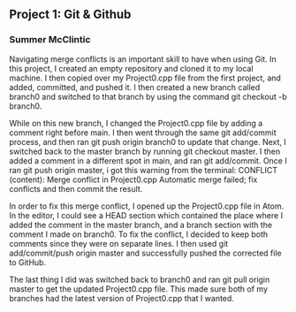 ## Project 1: Git & Github
### Summer McClintic

Navigating merge conflicts is an important skill to have when using Git. In this project, I created an empty repository and cloned it to my local machine. I then copied over my Project0.cpp file from the first project, and added, committed, and pushed it. I then created a new branch called branch0 and switched to that branch by using the command git checkout -b branch0.

While on this new branch, I changed the Project0.cpp file by adding a comment right before main. I then went through the same git add/commit process, and then ran git push origin branch0 to update that change. Next, I switched back to the master branch by running git checkout master. I then added a comment in a different spot in main, and ran git add/commit. Once I ran git push origin master, i got this warning from the terminal:
CONFLICT (content): Merge conflict in Project0.cpp
Automatic merge failed; fix conflicts and then commit the result.

In order to fix this merge conflict, I opened up the Project0.cpp file in Atom. In the editor, I could see a HEAD section which contained the place where I added the comment in the master branch, and a branch section with the comment I made on branch0. To fix the conflict, I decided to keep both comments since they were on separate lines. I then used git add/commit/push origin master and successfully pushed the corrected file to GitHub.

The last thing I did was switched back to branch0 and ran git pull origin master to get the updated Project0.cpp file. This made sure both of my branches had the latest  version of Project0.cpp that I wanted.
